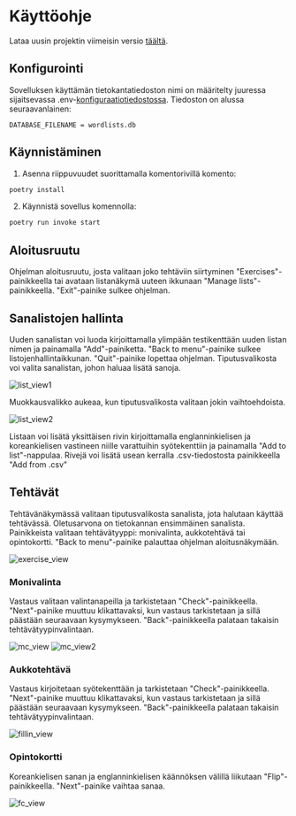# Käyttöohje

Lataa uusin projektin viimeisin versio [täältä](https://github.com/h4lk0/ot-harjoitustyo/releases).

## Konfigurointi

Sovelluksen käyttämän tietokantatiedoston nimi on määritelty juuressa sijaitsevassa .env-[konfiguraatiotiedostossa](https://github.com/h4lk0/ot-harjoitustyo/blob/master/Projekti/.env). Tiedoston on alussa seuraavanlainen:

```
DATABASE_FILENAME = wordlists.db
```
## Käynnistäminen

1. Asenna riippuvuudet suorittamalla komentorivillä komento:

```bash
poetry install
```

2. Käynnistä sovellus komennolla:

```bash
poetry run invoke start
```

## Aloitusruutu

Ohjelman aloitusruutu, josta valitaan joko tehtäviin siirtyminen "Exercises"-painikkeella tai avataan listanäkymä uuteen ikkunaan "Manage lists"-painikkeella. "Exit"-painike sulkee ohjelman.

## Sanalistojen hallinta

Uuden sanalistan voi luoda kirjoittamalla ylimpään testikenttään uuden listan nimen ja painamalla "Add"-painiketta. "Back to menu"-painike sulkee listojenhallintaikkunan. "Quit"-painike lopettaa ohjelman.
Tiputusvalikosta voi valita sanalistan, johon haluaa lisätä sanoja.

![list_view1](https://user-images.githubusercontent.com/56031728/147383484-ea93e151-2e18-4eca-afca-304d446bcde6.png)

Muokkausvalikko aukeaa, kun tiputusvalikosta valitaan jokin vaihtoehdoista.

![list_view2](https://user-images.githubusercontent.com/56031728/147383485-bf4f9574-f078-49e5-9502-cf764d2cbac1.png)

Listaan voi lisätä yksittäisen rivin kirjoittamalla englanninkielisen ja koreankielisen vastineen niille varattuihin syötekenttiin ja painamalla "Add to list"-nappulaa. Rivejä voi lisätä usean kerralla .csv-tiedostosta painikkeella "Add from .csv"

## Tehtävät

Tehtävänäkymässä valitaan tiputusvalikosta sanalista, jota halutaan käyttää tehtävässä. Oletusarvona on tietokannan ensimmäinen sanalista. Painikkeista valitaan tehtävätyyppi: monivalinta, aukkotehtävä tai opintokortti. "Back to menu"-painike palauttaa ohjelman aloitusnäkymään.

![exercise_view](https://user-images.githubusercontent.com/56031728/147383556-6c5fb9da-687e-455d-8875-fe76498d218e.png)

### Monivalinta

Vastaus valitaan valintanapeilla ja tarkistetaan "Check"-painikkeella. "Next"-painike muuttuu klikattavaksi, kun vastaus tarkistetaan ja sillä päästään seuraavaan kysymykseen. "Back"-painikkeella palataan takaisin tehtävätyypinvalintaan.

![mc_view](https://user-images.githubusercontent.com/56031728/147383574-d278dfe7-420b-41cc-b40f-a90e7a72e003.png)
![mc_view2](https://user-images.githubusercontent.com/56031728/147383582-340742fc-51ab-4c47-ac62-d3edf78bcd06.png)

### Aukkotehtävä

Vastaus kirjoitetaan syötekenttään ja tarkistetaan "Check"-painikkeella. "Next"-painike muuttuu klikattavaksi, kun vastaus tarkistetaan ja sillä päästään seuraavaan kysymykseen. "Back"-painikkeella palataan takaisin tehtävätyypinvalintaan.

![fillin_view](https://user-images.githubusercontent.com/56031728/147383591-8fb74ffe-cb8f-40b7-8448-06e81a413a38.png)

### Opintokortti

Koreankielisen sanan ja englanninkielisen käännöksen välillä liikutaan "Flip"-painikkeella. "Next"-painike vaihtaa sanaa.

![fc_view](https://user-images.githubusercontent.com/56031728/147383597-9b9015da-263f-4cf2-b4c3-462bd71d75ab.png)
